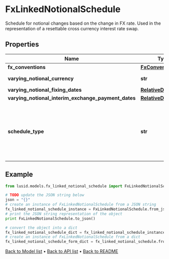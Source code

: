 # FxLinkedNotionalSchedule

Schedule for notional changes based on the change in FX rate.  Used in the representation of a resettable cross currency interest rate swap.

## Properties
Name | Type | Description | Notes
------------ | ------------- | ------------- | -------------
**fx_conventions** | [**FxConventions**](FxConventions.md) |  | 
**varying_notional_currency** | **str** | The currency of the varying notional amount. | 
**varying_notional_fixing_dates** | [**RelativeDateOffset**](RelativeDateOffset.md) |  | 
**varying_notional_interim_exchange_payment_dates** | [**RelativeDateOffset**](RelativeDateOffset.md) |  | [optional] 
**schedule_type** | **str** | The available values are: FixedSchedule, FloatSchedule, OptionalitySchedule, StepSchedule, Exercise, FxRateSchedule, FxLinkedNotionalSchedule, BondConversionSchedule, Invalid | 

## Example

```python
from lusid.models.fx_linked_notional_schedule import FxLinkedNotionalSchedule

# TODO update the JSON string below
json = "{}"
# create an instance of FxLinkedNotionalSchedule from a JSON string
fx_linked_notional_schedule_instance = FxLinkedNotionalSchedule.from_json(json)
# print the JSON string representation of the object
print FxLinkedNotionalSchedule.to_json()

# convert the object into a dict
fx_linked_notional_schedule_dict = fx_linked_notional_schedule_instance.to_dict()
# create an instance of FxLinkedNotionalSchedule from a dict
fx_linked_notional_schedule_form_dict = fx_linked_notional_schedule.from_dict(fx_linked_notional_schedule_dict)
```
[Back to Model list](../README.md#documentation-for-models) &#8226; [Back to API list](../README.md#documentation-for-api-endpoints) &#8226; [Back to README](../README.md)



